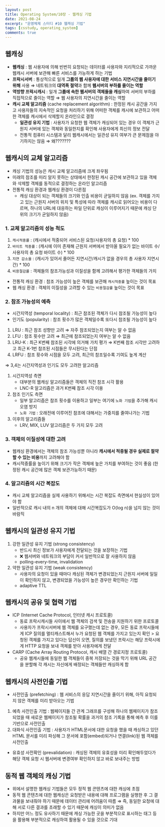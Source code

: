 ```yaml
---
layout: post
title: Operating System/10장 - 웹캐싱 기법
date: 2021-08-24
excerpt: "운영체제 스터디 #10 웹캐싱 기법"
tags: [csstudy, operating_system]
comments: true
---
```


## 웹캐싱
- **웹캐싱** : 웹 사용자에 의해 빈번히 요청되는 데이터를 사용자와 지리적으로 가까운 웹캐시 서버에 보관해 빠른 서비스를 가능하게 하는 기법
- **프락시서버** : 통상적으로 일개 **그룹의 웹 사용자에 대한 서비스 지연시간을 줄이기 위해** 사용 ⇒ 네트워크의 **대역폭 절약**과 함께 **웹서버의 부하를 줄이는 역할**
- **역방향 프락시캐시** : 일개 **그룹에 속한 웹서버의 객체들을 캐싱**하여 서버의 부하를 직접적으로 줄이는 역할 ⇒ 웹 사용자의 지연시간을 줄이는 역할
- **캐시 교체 알고리즘** (cache replacement algorithm) : 한정된 캐시 공간을 가지고 사용자들의 지속적인 요청을 처리하기 위해 어떠한 객체를 캐시에 보관하고 어떠한 객체를 캐시에서 삭제할지 온라인으로 결정
    - **일관성 유지 기법** : 사용자가 요청한 웹 객체가 캐싱되어 있는 경우 이 객체가 근원지 서버에 있는 객체와 동일한지를 확인해 사용자에게 최신의 정보 전달
    - 전통적 컴퓨터 시스템과 달리 웹캐시에서는 일관성 유지 여부가 큰 문제점을 야기하지는 않음 ⇒ 왜???????

## 웹캐시의 교체 알고리즘
- 캐싱 기법의 성능은 캐시 교체 알고리즘에 크게 좌우됨
- 미래의 참조를 미리 알지 못하는 상태에서 한정된 캐시 공간에 보관하고 있을 객체와 삭제할 객체를 동적으로 결정하는 온라인 알고리즘
- 전통적 캐싱 환경과 웹캐싱 환경이 다른점
    - 캐싱 대상이 되는 객체들의 크기와 인출 비용이 균일하지 않음 (ex. 객체를 가지고 있는 근원지 서버의 위치 및 특성에 따라 객체를 캐시로 읽어오는 비용이 다르며, 하나의 URL에 대응하는 파일 단위로 캐싱이 이루어지기 때문에 캐싱 단위의 크기가 균일하지 않음)

### 1. 교체 알고리즘의 성능 척도
1. `캐시적중률` : (캐시에서 적중되어 서비스된 요청/사용자의 총 요청) * 100
2. `바이트 적중률` : (캐시에 이미 존재해 근원지 서버에서 받아올 필요가 없는 바이트 수/사용자의 총 요청 바이트 수) * 100
3. `지연 감소율` : (캐시가 있어서 줄어든 지연시간/캐시가 없을 경우의 총 사용자 지연시간) * 100
4. `비용절감률` : 객체들의 참조가능성과 이질성을 함께 고려해서 평가한 객체들의 가치

- 전통적 캐싱 환경 : 참조 가능성이 높은 객체를 보관해 `캐시적중률` 높이는 것이 목표
- 웹 캐싱 환경 : 객체의 이질성을 고려할 수 있는 `비용절감률` 높이는 것이 목표

### 2. 참조 가능성의 예측
- 시간지역성 (temporal locality) : 최근 참조된 객체가 다시 참조될 가능성이 높다
- 인기도 (popularity) : 참조 횟수가 많은 객체일수록 또다시 참조될 가능성이 높다

1. LRU : 최근 참조 성향만 고려 ⇒ 자주 참조되었는지 여부는 알 수 없음
2. LFU : 참조 횟수만 고려 ⇒ 최근에 참조되었는지 여부는 알 수 없음
3. LRU-K : 최근 K번째 참조된 시각에 의거해 가치 평가 ⇒ K번째 참조 시각만 고려하고 최근 K-1번 참조된 시점들은 무시된다는 단점
4. LRFU : 참조 횟수와 시점을 모두 고려, 최근의 참조일수록 기여도 높게 계산

⇒ 3,4는 시간지역성과 인기도 모두 고려한 알고리즘

1. 시간지역성 측면
    - 대부분의 웹캐싱 알고리즘들은 객체의 직전 참조 시각 활용
    - LNC-R 알고리즘은 과거 K번째 참조 시각 이용
2. 참조 인기도 측면
    - 일부 알고리즘은 참조 횟수를 이용하고 일부는 여기에 `노화 기법`을 추가해 캐시오염 방지
    - `노화 기법` : 오래전에 이루어진 참조에 대해서는 가중치를 줄여나가는 기법
3. 이후의 알고리즘들
    - LRV, MIX, LUV 알고리즘은 두 가지 모두 고려

### 3. 객체의 이질성에 대한 고려
- 웹캐싱 환경에서는 객체의 참조 가능성뿐 아니라 **캐시에서 적중될 경우 실제로 절약할 수 있는 비용**까지 고려해야 함
- 캐시적중률을 높이기 위해 크기가 작은 객체에 높은 가치를 부여하는 것이 좋음 (한정된 캐시 공간에 많은 객체 보관가능하기 때문)

### 4. 알고리즘의 시간 복잡도
- 캐시 교체 알고리즘을 실제 사용하기 위해서는 시간 복잡도 측면에서 현실성이 있어야 함
- 일반적으로 캐시 내의 n 개의 객체에 대해 시간복잡도가 O(log n)을 넘지 않는 것이 바람직

## 웹캐시의 일관성 유지 기법
1. 강한 일관성 유지 기법 (strong consistency)
    - 반드시 최신 정보가 사용자에게 전달되는 것을 보장하는 기법
    - ❌ 웹서버와 네트워크의 부담이 커서 일반적으로 잘 사용하지 않음
    - polling-every-time, invalidation
2. 약한 일관성 유지 기법 (weak consistency)
    - 사용자의 요청이 있을 때마다 캐싱된 객체가 변경되었는지 근원지 서버에 일일이 확인하지 않고, 변경되었을 가능성이 높은 경우만 확인하는 기법
    - adaptive TTL

## 웹캐시의 공유 및 협력 기법
- ICP (Internet Cache Protocol, 인터넷 캐시 프로토콜)
    - 동료 프락시캐시들 사이에서 웹 객체의 검색 및 전송을 지원하기 위한 프로토콜
    - 사용자가 프락시서버에 웹 객체를 요구했는데 없는 경우, 모든 동료 프락시들에게 ICP 질의를 멀티캐스트해서 누가 요청된 웹 객체를 가지고 있는지 확인 > 요청된 객체를 가지고 있다는 답신이 오면, 질의를 보냈던 프락시는 해당 프락시에게 HTTP 요청을 보내 객체를 받아 사용자에게 전달
- CARP (Cache Array Routing Protocol, 캐시 배열 간 경로지정 프로토콜)
    - 공유 웹캐시들에 동일한 웹 객체들이 중복 저장되는 것을 막기 위해 URL 공간을 분할해 각 캐시는 자신에게 배정되는 객체들만 캐싱하게 함

## 웹캐시의 사전인출 기법
- 사전인출 (prefetching) : 웹 서비스의 응답 지연시간을 줄이기 위해, 아직 요청되지 않은 객체를 미리 받아오는 기법

1. 예측 사전인출 기법 : 웹페이지들 간 관계 그래프를 구성해 하나의 웹페이지가 참조되었을 때 새로운 웹페이지가 참조될 확률을 과거의 참조 기록을 통해 예측 후 이를 기반으로 사전인출
2. 대화식 사전인출 기법 : 사용자가 HTML문서에 대한 요청을 했을 때 캐싱하고 있던 HTML 문서를 미리 파싱해 그 문서에 포함(embed)되거나 연결(link)된 웹 객체를 사전인출

- 유효성 사전확인 (prevalidation) :  캐싱된 객체의 유효성을 미리 확인해두었다가 해당 객체 요청 시 웹서버에 변경여부 확인하지 않고 바로 보내주는 방법

## 동적 웹 객체의 캐싱 기법
- 위에서 설명한 웹캐싱 기법들은 모두 정적 웹 콘텐츠에 대한 캐싱에 초점
- 동적 웹 콘텐츠에 대한 웹캐싱은 요청받은 내용에 대해 프로그램을 실행한 후 그 결과물을 보내줘야 하기 때문에 데이터 관리에 어려움이 따름 ⇒ 즉, 동일한 요청에 대해 서로 다른 결과를 초래할 수 있기 때문에 캐싱이 의미가 없음
- 하지만 어느 정도 유사하기 때문에 캐싱 가능한 곳을 부분적으로 표시하는 태그 등을 활용해 부분적으로 캐싱하여 활용될 수 있을 것으로 기대
